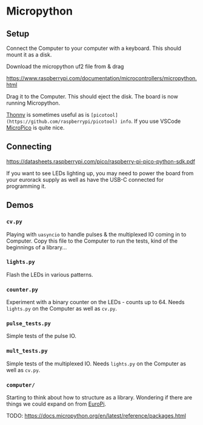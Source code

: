# Micropython

## Setup

Connect the Computer to your computer with a keyboard. This should mount it as a disk.

Download the micropython uf2 file from & drag

https://www.raspberrypi.com/documentation/microcontrollers/micropython.html

Drag it to the Computer. This should eject the disk. The board is now running Micropython.

[Thonny](https://thonny.org/) is sometimes useful as is `[picotool](https://github.com/raspberrypi/picotool) info`. If you use VSCode [MicroPico](https://marketplace.visualstudio.com/items?itemName=paulober.pico-w-go) is quite nice.

## Connecting

https://datasheets.raspberrypi.com/pico/raspberry-pi-pico-python-sdk.pdf

If you want to see LEDs lighting up, you may need to power the board from your eurorack supply as well as have the USB-C connected for programming it.

## Demos


### `cv.py`
Playing with `uasyncio` to handle pulses & the multiplexed IO coming in to Computer. Copy this file to the Computer to run the tests, kind of the beginnings of a library...

### `lights.py`
Flash the LEDs in various patterns.

### `counter.py`
Experiment with a binary counter on the LEDs - counts up to 64. Needs `lights.py` on the Computer as well as `cv.py`.

### `pulse_tests.py`
Simple tests of the pulse IO.

### `mult_tests.py`
Simple tests of the multiplexed IO. Needs `lights.py` on the Computer as well as `cv.py`.

### `computer/`
Starting to think about how to structure as a library. Wondering if there are things we could expand on from [EuroPi](https://github.com/Allen-Synthesis/EuroPi).

TODO: https://docs.micropython.org/en/latest/reference/packages.html